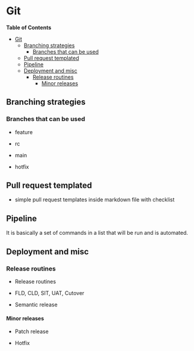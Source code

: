# Git
<!-- markdown-toc start - Don't edit this section. Run M-x markdown-toc-refresh-toc -->
**Table of Contents**

- [Git](#git)
    - [Branching strategies](#branching-strategies)
        - [Branches that can be used](#branches-that-can-be-used)
    - [Pull request templated](#pull-request-templated)
    - [Pipeline](#pipeline)
    - [Deployment and misc](#deployment-and-misc)
        - [Release routines](#release-routines)
            - [Minor releases](#minor-releases)

<!-- markdown-toc end -->


## Branching strategies


### Branches that can be used
* feature

* rc

* main

* hotfix


## Pull request templated
* simple pull request templates inside markdown file with checklist 


## Pipeline
It is basically a set of commands in a list that will be run and is automated.

## Deployment and misc

### Release routines
* Release routines

* FLD, CLD, SIT, UAT, Cutover

* Semantic release

#### Minor releases
* Patch release

* Hotfix
